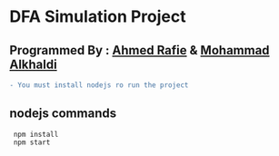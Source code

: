 # DFA Simulation Project

## Programmed By : [Ahmed Rafie](https://www.facebook.com/Ahmed.Rafie65) & [Mohammad Alkhaldi](https://www.facebook.com/profile.php?id=100012163270514)

```diff
- You must install nodejs ro run the project
```
## nodejs commands
```
 npm install
 npm start
```
